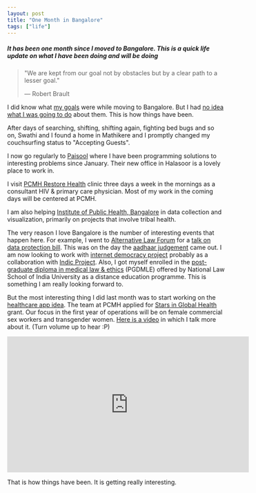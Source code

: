 ```yaml
---
layout: post
title: "One Month in Bangalore"
tags: ["life"]
---
```

##### It has been one month since I moved to Bangalore. This is a quick life update on what I have been doing and will be doing #####


> "We are kept from our goal not by obstacles but by a clear path to a lesser goal."
>
> ― Robert Brault

I did know what [my goals](https://blog.learnlearn.in/2018/08/what-next.html) were while moving to Bangalore. But I had [no idea what I was going to do](https://blog.learnlearn.in/2018/09/bridges-bridges-everywhere.html) about them. This is how things have been.

After days of searching, shifting, shifting again, fighting bed bugs and so on, Swathi and I found a home in Mathikere and I promptly changed my couchsurfing status to "Accepting Guests".

I now go regularly to [Paisool](https://paisool.com/) where I have been programming solutions to interesting problems since January. Their new office in Halasoor is a lovely place to work in.

I visit [PCMH Restore Health](https://www.pcmhrestorehealth.com/) clinic three days a week in the mornings as a consultant HIV & primary care physician. Most of my work in the coming days will be centered at PCMH.

I am also helping [Institute of Public Health, Bangalore](http://iphindia.org/) in data collection and visualization, primarily on projects that involve tribal health.

The very reason I love Bangalore is the number of interesting events that happen here. For example, I went to [Alternative Law Forum](http://altlawforum.org/) for a [talk on data protection bill](https://twitter.com/vinaysreeni/status/1044131943749566464). This was on the day the [aadhaar judgement](https://blog.learnlearn.in/2018/09/understanding-aadhaar-unconstitutionality.html) came out. I am now looking to work with [internet democracy project](https://internetdemocracy.in/) probably as a collaboration with [Indic Project](http://indicproject.org/). Also, I got myself enrolled in the [post-graduate diploma in medical law & ethics](http://ded.nls.ac.in/post-graduate-diploma-in-medical-law-ethics/) (PGDMLE) offered by National Law School of India University as a distance education programme. This is something I am really looking forward to.

But the most interesting thing I did last month was to start working on the [healthcare app idea](https://mbbshacker.blogspot.com/2018/09/app-based-healthcare-delivery.html). The team at PCMH applied for [Stars in Global Health](http://www.grandchallenges.ca/programs/stars-in-global-health/) grant. Our focus in the first year of operations will be on female commercial sex workers and transgender women. [Here is a video](https://youtu.be/FNxbXp7o4q4) in which I talk more about it. (Turn volume up to hear :P)

<iframe width="560" height="315" src="https://www.youtube.com/embed/FNxbXp7o4q4?rel=0" frameborder="0" allow="autoplay; encrypted-media" allowfullscreen></iframe>

That is how things have been. It is getting really interesting.
